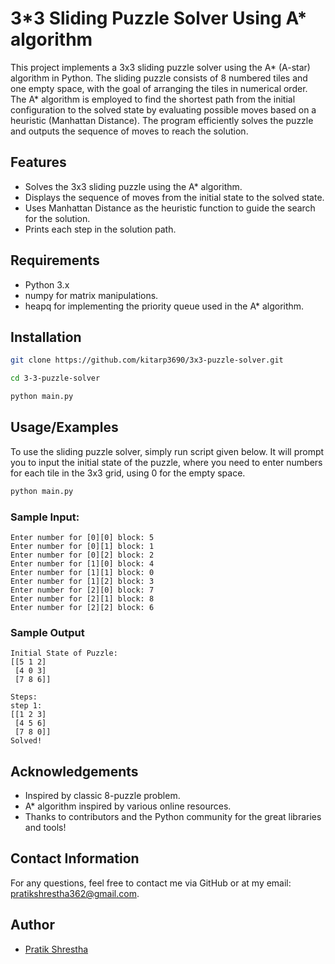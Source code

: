 
# 3\*3 Sliding Puzzle Solver Using A* algorithm

This project implements a 3x3 sliding puzzle solver using the A* (A-star) algorithm in Python. The sliding puzzle consists of 8 numbered tiles and one empty space, with the goal of arranging the tiles in numerical order. The A* algorithm is employed to find the shortest path from the initial configuration to the solved state by evaluating possible moves based on a heuristic (Manhattan Distance). The program efficiently solves the puzzle and outputs the sequence of moves to reach the solution.




## Features

- Solves the 3x3 sliding puzzle using the A* algorithm.
- Displays the sequence of moves from the initial state to the solved state.
- Uses Manhattan Distance as the heuristic function to guide the search for the solution.
- Prints each step in the solution path.


## Requirements

- Python 3.x
- numpy for matrix manipulations.
- heapq for implementing the priority queue used in the A* algorithm.
## Installation

```bash
git clone https://github.com/kitarp3690/3x3-puzzle-solver.git
```
```bash
cd 3-3-puzzle-solver
```
```bash
python main.py
```
    
## Usage/Examples

To use the sliding puzzle solver, simply run script given below. It will prompt you to input the initial state of the puzzle, where you need to enter numbers for each tile in the 3x3 grid, using 0 for the empty space.
```bash
python main.py
```

### Sample Input:
```
Enter number for [0][0] block: 5
Enter number for [0][1] block: 1
Enter number for [0][2] block: 2
Enter number for [1][0] block: 4
Enter number for [1][1] block: 0
Enter number for [1][2] block: 3
Enter number for [2][0] block: 7
Enter number for [2][1] block: 8
Enter number for [2][2] block: 6
```

### Sample Output
```
Initial State of Puzzle:
[[5 1 2]
 [4 0 3]
 [7 8 6]]

Steps:
step 1:
[[1 2 3]
 [4 5 6]
 [7 8 0]]
Solved!
```

## Acknowledgements

- Inspired by classic 8-puzzle problem.
- A* algorithm inspired by various online resources.
- Thanks to contributors and the Python community for the great libraries and tools!
## Contact Information

For any questions, feel free to contact me via GitHub or at my email: pratikshrestha362@gmail.com.

## Author

- [Pratik Shrestha](https://www.github.com/kitarp3690)

